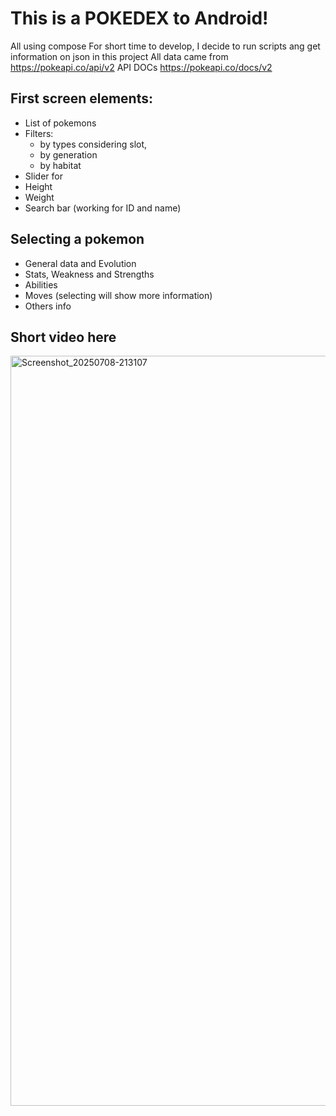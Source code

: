 # This is a POKEDEX to Android!
All using compose
For short time to develop, I decide to run scripts ang get information on json in this project
All data came from https://pokeapi.co/api/v2
API DOCs
https://pokeapi.co/docs/v2

## First screen elements:

- List of pokemons
- Filters:
  -  by types considering slot,
  -  by generation
  -  by habitat
-  Slider for
  - Height
  - Weight
- Search bar (working for ID and name)

## Selecting a pokemon
- General data and Evolution
- Stats, Weakness and Strengths
- Abilities
- Moves (selecting will show more information)
- Others info

## Short video here

<img width="540" height="1200" alt="Screenshot_20250708-213107" src="https://github.com/user-attachments/assets/e8ba5b24-b88c-4f16-8f78-ea9a6146516e" />
